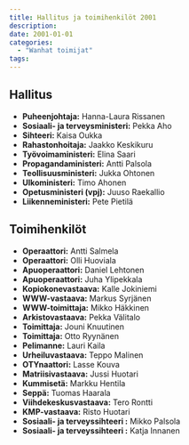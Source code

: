 ```yaml
---
title: Hallitus ja toimihenkilöt 2001
description: 
date: 2001-01-01
categories:
  - "Wanhat toimijat"
tags:
---
```



## Hallitus
- **Puheenjohtaja:**	Hanna-Laura Rissanen
- **Sosiaali- ja terveysministeri:**	Pekka Aho
- **Sihteeri:** Kaisa Oukka
- **Rahastonhoitaja:**	Jaakko Keskikuru
- **Työvoimaministeri:**	Elina Saari
- **Propagandaministeri:**	Antti Palsola
- **Teollisuusministeri:** Jukka Ohtonen
- **Ulkoministeri:**	Timo Ahonen
- **Opetusministeri (vpj):**	Juuso Raekallio
- **Liikenneministeri:**	Pete Pietilä



## Toimihenkilöt
- **Operaattori:** Antti Salmela
- **Operaattori:** Olli Huoviala
- **Apuoperaattori:** Daniel Lehtonen
- **Apuoperaattori:** Juha Ylipekkala
- **Kopiokonevastaava:** Kalle Jokiniemi
- **WWW-vastaava:** Markus Syrjänen
- **WWW-toimittaja:** Mikko Häkkinen
- **Arkistovastaava:** Pekka Välitalo
- **Toimittaja:** Jouni Knuutinen
- **Toimittaja:** Otto Ryynänen
- **Pelimanne:** Lauri Kaila
- **Urheiluvastaava:** Teppo Malinen
- **OTYnaattori:** Lasse Kouva
- **Matriisivastaava:** Jussi Huotari
- **Kummisetä:** Markku Hentila
- **Seppä:** Tuomas Haarala
- **Viihdekeskusvastaava:** Tero Rontti
- **KMP-vastaava:** Risto Huotari
- **Sosiaali- ja terveyssihteeri <!--(1.1.2001 - 17.9.2001)-->:** Mikko Palsola
- **Sosiaali- ja terveyssihteeri <!--(17.9.2001 - )-->:** Katja Innanen